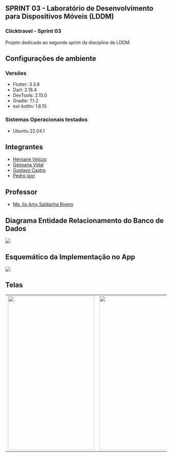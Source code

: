 ## SPRINT 03 - Laboratório de Desenvolvimento para Dispositivos Móveis (LDDM)
### Clicktravel - Sprint 03

Projeto dedicado ao segundo sprint da disciplina de LDDM.


## Configurações de ambiente
### Versões
- Flutter: 3.3.8
- Dart: 2.18.4
- DevTools: 2.15.0
- Gradle: 7.1.2
- ext-kotlin: 1.6.10

### Sistemas Operacionais testados
- Ubuntu 22.04.1

## Integrantes

* [Hernane Velozo](https://github.com/hernanevelozo)
* [Geovana Vidal](https://github.com/geovanavidalm)
* [Gustavo Castro](https://github.com/GustavoVCastro)
* [Pedro Igor](https://github.com/pedroigorreis)

## Professor

* [Me. Ilo Amy Saldanha Rivero](https://www.escavador.com/sobre/4550958/ilo-amy-saldanha-rivero)

## Diagrama Entidade Relacionamento do Banco de Dados
<img src="https://https://drive.google.com/uc?id=1eUIxzP3hTbMVj8S4u-zmNOIjltlEwkc7">

## Esquemático da Implementação no App
<img src="https://https://drive.google.com/uc?id=1_xIx8iPAZzpv1FJmUIQQEJzHd2jOvs-E">

## Telas

<table>
  <tr>
    <td><img src="https://user-images.githubusercontent.com/88516429/192123673-a67915f4-f35d-4a10-9931-d6eae4063741.png" height = "480" width="270"></td>
    <td><img src="https://user-images.githubusercontent.com/88516429/192123677-7d47b789-c8c1-43e7-a144-93272ad5ba99.png" height = "480" width="270"></td>
    <td><img src="https://user-images.githubusercontent.com/88516429/192123676-5f6877d8-4bfd-4352-8fc6-bccbc1219b86.png" height = "480" width="270"></td>
    <td><img src="https://user-images.githubusercontent.com/88516429/192123675-405f7f22-648c-4fcd-a663-dda03d020791.png" height = "480" width="270"></td>
  </tr>
</table>

